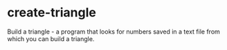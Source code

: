 # create-triangle
Build a triangle - a program that looks for numbers saved in a text file from which you can build a triangle.
